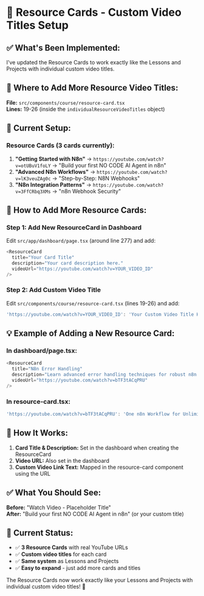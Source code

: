 # 🎯 Resource Cards - Custom Video Titles Setup

## ✅ **What's Been Implemented:**

I've updated the Resource Cards to work exactly like the Lessons and Projects with individual custom video titles.

## 📍 **Where to Add More Resource Video Titles:**

**File:** `src/components/course/resource-card.tsx`  
**Lines:** 19-26 (inside the `individualResourceVideoTitles` object)

## 🎯 **Current Setup:**

### **Resource Cards (3 cards currently):**
1. **"Getting Started with N8n"** → `https://youtube.com/watch?v=otUBuV1foLY` → "Build your first NO CODE AI Agent in n8n"
2. **"Advanced N8n Workflows"** → `https://youtube.com/watch?v=lK3veuZAg0c` → "Step-by-Step: N8N Webhooks"  
3. **"N8n Integration Patterns"** → `https://youtube.com/watch?v=3FfCRbq3XMs` → "n8n Webhook Security"

## 🚀 **How to Add More Resource Cards:**

### **Step 1: Add New ResourceCard in Dashboard**
Edit `src/app/dashboard/page.tsx` (around line 277) and add:

```typescript
<ResourceCard
  title="Your Card Title"
  description="Your card description here."
  videoUrl="https://youtube.com/watch?v=YOUR_VIDEO_ID"
/>
```

### **Step 2: Add Custom Video Title**
Edit `src/components/course/resource-card.tsx` (lines 19-26) and add:

```typescript
'https://youtube.com/watch?v=YOUR_VIDEO_ID': 'Your Custom Video Title Here',
```

## 💡 **Example of Adding a New Resource Card:**

### **In dashboard/page.tsx:**
```typescript
<ResourceCard
  title="N8n Error Handling"
  description="Learn advanced error handling techniques for robust n8n workflows."
  videoUrl="https://youtube.com/watch?v=bTF3tACqPRU"
/>
```

### **In resource-card.tsx:**
```typescript
'https://youtube.com/watch?v=bTF3tACqPRU': 'One n8n Workflow for Unlimited Error Handling',
```

## 🎯 **How It Works:**

1. **Card Title & Description:** Set in the dashboard when creating the ResourceCard
2. **Video URL:** Also set in the dashboard  
3. **Custom Video Link Text:** Mapped in the resource-card component using the URL

## ✅ **What You Should See:**

**Before:** "Watch Video - Placeholder Title"  
**After:** "Build your first NO CODE AI Agent in n8n" (or your custom title)

## 🔧 **Current Status:**

- ✅ **3 Resource Cards** with real YouTube URLs
- ✅ **Custom video titles** for each card
- ✅ **Same system** as Lessons and Projects
- ✅ **Easy to expand** - just add more cards and titles

The Resource Cards now work exactly like your Lessons and Projects with individual custom video titles! 🚀
